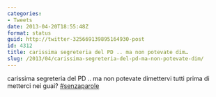 ```yaml
---
categories:
- Tweets
date: 2013-04-20T18:55:48Z
format: status
guid: http://twitter-325669139895164930-post
id: 4312
title: carissima segreteria del PD .. ma non potevate dim…
slug: /2013/04/carissima-segreteria-del-pd-ma-non-potevate-dim/
---
```


carissima segreteria del PD .. ma non potevate dimettervi tutti prima di metterci nei guai? [#senzaparole](http://twitter.com/search?q=%23senzaparole)